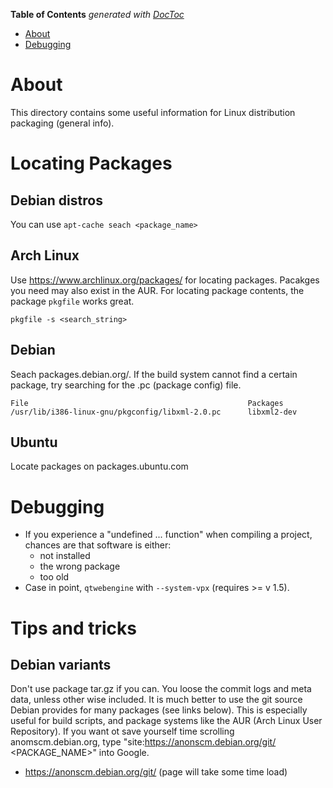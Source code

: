 <!-- START doctoc generated TOC please keep comment here to allow auto update -->
<!-- DON'T EDIT THIS SECTION, INSTEAD RE-RUN doctoc TO UPDATE -->
**Table of Contents**  *generated with [DocToc](https://github.com/thlorenz/doctoc)*

- [About](#about)
- [Debugging](#debugging)

<!-- END doctoc generated TOC please keep comment here to allow auto update -->

# About
This directory contains some useful information for Linux distribution packaging (general info).

# Locating Packages

## Debian distros

You can use `apt-cache seach <package_name>`

## Arch Linux

Use https://www.archlinux.org/packages/ for locating packages. Pacakges you need may also exist in the AUR. For locating package contents, the package `pkgfile` works great.

```
pkgfile -s <search_string>
```

## Debian
Seach packages.debian.org/<pkgname>. If the build system cannot find a certain package, try searching for the .pc (package config) file.

```
File	                                             Packages
/usr/lib/i386-linux-gnu/pkgconfig/libxml-2.0.pc	     libxml2-dev
```

## Ubuntu

Locate packages on packages.ubuntu.com

# Debugging

* If you experience a "undefined ... function" when compiling a project, chances are that software is either:
  * not installed
  * the wrong package
  * too old
* Case in point, `qtwebengine` with `--system-vpx` (requires >= v 1.5).

# Tips and tricks

## Debian variants

Don't use package tar.gz if you can. You loose the commit logs and meta data, unless other wise included. It is much better to use the git source Debian provides for many packages (see links below). This is especially useful for build scripts, and package systems like the AUR (Arch Linux User Repository). If you want ot save yourself time scrolling anomscm.debian.org, type "site:https://anonscm.debian.org/git/ <PACKAGE_NAME>" into Google.

* https://anonscm.debian.org/git/ (page will take some time load)
